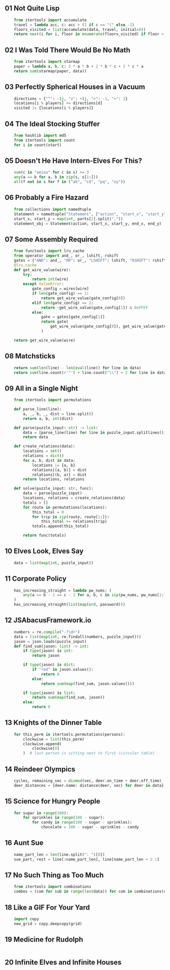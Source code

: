 ## 01 Not Quite Lisp
```python
    from itertools import accumulate
    travel = lambda acc, c: acc + (1 if c == "(" else -1)
    floors_visited = list(accumulate(data, travel, initial=0))
    return next(i for i, floor in enumerate(floors_visited) if floor < 0)
```

## 02 I Was Told There Would Be No Math
```python
    from itertools import starmap
    paper = lambda a, b, c: 3 * a * b + 2 * b * c + 2 * c * a
    return sum(starmap(paper, data))
```

## 03 Perfectly Spherical Houses in a Vacuum
```python
    directions = {"^": -1j, "v": +1j, "<": -1, ">": 1}
    locations[i % players] += directions[d]
    visited |= {locations[i % players]}
```

## 04 The Ideal Stocking Stuffer
```python
    from hashlib import md5
    from itertools import count
    for i in count(start)
```

## 05 Doesn't He Have Intern-Elves For This?
```python
    sum(c in "aeiou" for c in s) >= 3
    any(a == b for a, b in zip(s, s[1:]))
    all(f not in s for f in ("ab", "cd", "pq", "xy"))
```

## 06 Probably a Fire Hazard
```python
    from collections import namedtuple
    Statement = namedtuple("Statement", ["action", "start_x", "start_y", "end_x", "end_y"])
    start_x, start_y = map(int, parts[2].split(","))
    statement_obj = Statement(action, start_x, start_y, end_x, end_y)
```

## 07 Some Assembly Required
```python
    from functools import lru_cache
    from operator import and_, or_, lshift, rshift
    gates = {"AND": and_, "OR": or_, "LSHIFT": lshift, "RSHIFT": rshift}
    @lru_cache
    def get_wire_value(wire):
        try:
            return int(wire)
        except ValueError:
            gate_config = wires[wire]
            if len(gate_config) == 1:
                return get_wire_value(gate_config[0])
            elif len(gate_config) == 2:
                return ~get_wire_value(gate_config[1]) & 0xFFFF
            else:
                gate = gates[gate_config[1]]
                return gate(
                    get_wire_value(gate_config[0]), get_wire_value(gate_config[2])
                )

    return get_wire_value(wire)        
```

## 08 Matchsticks
```python
    return sum(len(line) - len(eval(line)) for line in data)
    return sum(line.count(r'"') + line.count("\\") + 2 for line in data)
```

## 09 All in a Single Night
```python
    from itertools import permutations

    def parse_line(line):
        a, _, b, _, dist = line.split()
        return a, b, int(dist)

    def parse(puzzle_input: str) -> list:
        data = [parse_line(line) for line in puzzle_input.splitlines()]
        return data

    def create_relations(data):
        locations = set()
        relations = dict()
        for a, b, dist in data:
            locations |= {a, b}
            relations[(a, b)] = dist
            relations[(b, a)] = dist
        return locations, relations

    def solve(puzzle_input: str, func):
        data = parse(puzzle_input)
        locations, relations = create_relations(data)
        totals = []
        for route in permutations(locations):
            this_total = 0
            for trip in zip(route, route[1:]):
                this_total += relations[trip]
            totals.append(this_total)

        return func(totals)
```

## 10 Elves Look, Elves Say
```python
    data = list(map(int, puzzle_input))
```

## 11 Corporate Policy
```python
    has_increasing_straight = lambda pw_nums: (
        any(a == b - 1 == c - 2 for a, b, c in zip(pw_nums, pw_nums[1:], pw_nums[2:]))
    )
    has_increasing_straight(list(map(ord, password)))
```

## 12 JSAbacusFramework.io
```python
    numbers = re.compile("-?\d+")
    data = list(map(int, re.findall(numbers, puzzle_input)))
    jason = json.loads(puzzle_input)
    def find_sum(jason: list) -> int:
        if type(jason) is int:
            return jason

        if type(jason) is dict:
            if "red" in jason.values():
                return 0
            else:
                return sum(map(find_sum, jason.values()))

        if type(jason) is list:
            return sum(map(find_sum, jason))
        else:
            return 0    
```

## 13 Knights of the Dinner Table
```python
    for this_perm in itertools.permutations(persons):
        clockwise = list(this_perm)
        clockwise.append(
            clockwise[0]
        )  # last person is sitting next to first (circular table)   
```

## 14 Reindeer Olympics
```python
    cycles, remaining_sec = divmod(sec, deer.on_time + deer.off_time)
    deer_distances = {deer.name: distance(deer, sec) for deer in data}
```

## 15 Science for Hungry People
```python
    for sugar in range(100):
        for sprinkles in range(100 - sugar):
            for candy in range(100 - sugar - sprinkles):
                chocolate = 100 - sugar - sprinkles - candy
```

## 16 Aunt Sue
```python
    name_part_len = len(line.split(": ")[0])
    sue_part, rest = line[:name_part_len], line[name_part_len + 2 :]
```

## 17 No Such Thing as Too Much
```python
    from itertools import combinations
    combos = (com for sub in range(len(data)) for com in combinations(data, sub + 1))
```

## 18 Like a GIF For Your Yard
```python 
    import copy
    new_grid = copy.deepcopy(grid)
```

## 19 Medicine for Rudolph
```python 

```

## 20 Infinite Elves and Infinite Houses
```python 

```
